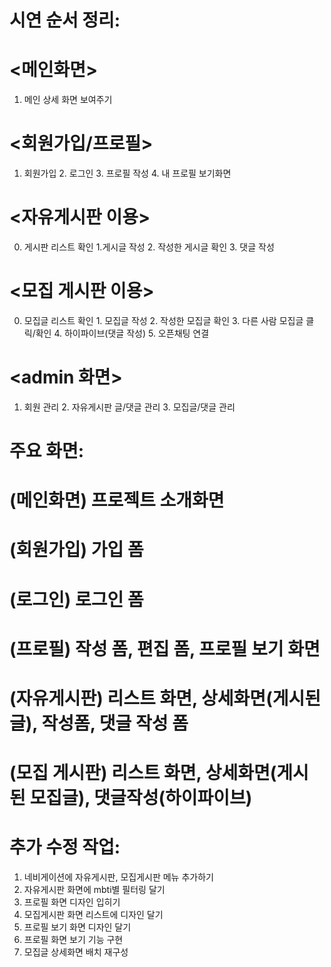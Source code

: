 # 시연 순서 정리: 
# <메인화면>
1. 메인 상세 화면 보여주기 
# <회원가입/프로필>
1. 회원가입 2. 로그인 3. 프로필 작성 4. 내 프로필 보기화면 
# <자유게시판 이용>
0. 게시판 리스트 확인 1.게시글 작성 2. 작성한 게시글 확인 3. 댓글 작성 
# <모집 게시판 이용>
0. 모집글 리스트 확인 1. 모집글 작성 2. 작성한 모집글 확인 3. 다른 사람 모집글 클릭/확인 4. 하이파이브(댓글 작성) 5. 오픈채팅 연결 
# <admin 화면>
1. 회원 관리 2. 자유게시판 글/댓글 관리 3. 모집글/댓글 관리
 
# 주요 화면: 
# (메인화면) 프로젝트 소개화면 
# (회원가입) 가입 폼
# (로그인) 로그인 폼
# (프로필) 작성 폼, 편집 폼, 프로필 보기 화면 
# (자유게시판) 리스트 화면, 상세화면(게시된 글), 작성폼, 댓글 작성 폼
# (모집 게시판) 리스트 화면, 상세화면(게시된 모집글), 댓글작성(하이파이브)  

# 추가 수정 작업:
1. 네비게이션에 자유게시판, 모집게시판 메뉴 추가하기 
2. 자유게시판 화면에 mbti별 필터링 달기
3. 프로필 화면 디자인 입히기
4. 모집게시판 화면 리스트에 디자인 달기
5. 프로필 보기 화면 디자인 달기
6. 프로필 화면 보기 기능 구현
7. 모집글 상세화면 배치 재구성
